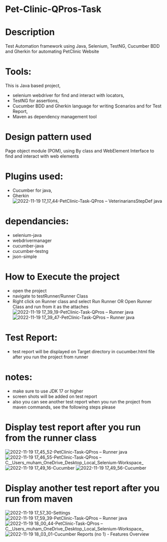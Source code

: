 # Pet-Clinic-QPros-Task
# Description
Test Automation framework using Java, Selenium, TestNG, Cucumber BDD and Gherkin for automating PetClinic Website 
# Tools:
This is Java based project, 
- selenium webdriver for find and interact with locators, 
- TestNG for assertions, 
- Cucumber BDD and Gherkin language for writing Scenarios and for Test Report, 
- Maven as dependency management tool
# Design pattern used
Page object module (POM), using By class and WebElement Interface to find and interact with web elements
# Plugins used:
- Cucumber for java,
- Gherkin
![2022-11-19 17_17_44-PetClinic-Task-QPros – VeterinariansStepDef java](https://user-images.githubusercontent.com/48762136/202858031-7bfe5370-2ef0-4de2-b53e-4212ae3cdbb6.png)
# dependancies:
- selenium-java
- webdrivermanager
- cucumber-java
- cucumber-testng
- json-simple
# How to Execute the project
- open the project 
- navigate to testRunner/Runner Class
- Right click on Runner class and select Run Runner OR Open Runner Class and run from it as the attaches
![2022-11-19 17_39_19-PetClinic-Task-QPros – Runner java](https://user-images.githubusercontent.com/48762136/202858943-9e75edac-f610-426e-9b7a-1cc59e256f57.png)
![2022-11-19 17_39_47-PetClinic-Task-QPros – Runner java](https://user-images.githubusercontent.com/48762136/202858949-8a709968-f656-4b45-822c-b0a3c399e1d0.png)
# Test Report:
- test report will be displayed on Target directory in cucumber.html file after you run the project from runner 
# notes: 
- make sure to use JDK 17 or higher
- screen shots will be added on test report
- also you can see another test report when you run the project from maven commands, see the following steps please
# Display test report after you run from the runner class
![2022-11-19 17_45_52-PetClinic-Task-QPros – Runner java](https://user-images.githubusercontent.com/48762136/202859425-ea105826-001f-4d10-880e-45bc71daa990.png)
![2022-11-19 17_46_55-PetClinic-Task-QPros – C__Users_muham_OneDrive_Desktop_Local_Selenium-Workspace_](https://user-images.githubusercontent.com/48762136/202859432-cfec6d3e-5262-448c-8433-6ce709a4569e.png)
![2022-11-19 17_49_16-Cucumber](https://user-images.githubusercontent.com/48762136/202859442-3e3dbce4-f7ba-44a9-85c5-375fc0989313.png)
![2022-11-19 17_49_56-Cucumber](https://user-images.githubusercontent.com/48762136/202859457-5f92ff1a-256b-4d90-8d40-b3e533a5ce91.png)
# Display another test report after you run from maven
![2022-11-19 17_57_30-Settings](https://user-images.githubusercontent.com/48762136/202860129-3bb86aa5-4787-49d2-9365-b67129084c6d.png)
![2022-11-19 17_59_39-PetClinic-Task-QPros – Runner java](https://user-images.githubusercontent.com/48762136/202860153-06b7257b-1249-45f0-88a3-e55b1aa2e041.png)
![2022-11-19 18_00_44-PetClinic-Task-QPros – C__Users_muham_OneDrive_Desktop_Local_Selenium-Workspace_](https://user-images.githubusercontent.com/48762136/202860160-9cd83e36-525b-46f9-8ca2-ce7352de2dd3.png)
![2022-11-19 18_03_01-Cucumber Reports (no 1) - Features Overview](https://user-images.githubusercontent.com/48762136/202860166-62e315dc-3699-476a-8cf3-6d1f140915f0.png)






